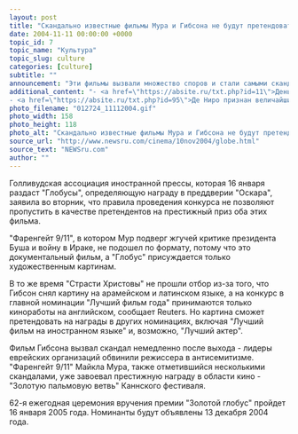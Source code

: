 ```yaml
---
layout: post
title: "Скандально известные фильмы Мура и Гибсона не будут претендовать на \"Золотой глобус\""
date: 2004-11-11 00:00:00 +0000
topic_id: 7
topic_name: "Культура"
topic_slug: culture
categories: [culture]
subtitle: ""
announcement: "Эти фильмы вызвали множество споров и стали самыми скандальными премьерами года, но, как оказалось, они не подходят для участия в конкурсе на одну из самых престижных кинонаград - \"Золотой глобус\". Речь идет о картинах \"Страсти Христовы\" Мела Гибсона и \"Фаренгейт 9/11\" Майкла Мура."
additional_content: "- <a href=\"https://absite.ru/txt.php?id=11\">Деньги за Христа</a>
- <a href=\"https://absite.ru/txt.php?id=95\">Де Ниро признан величайшим актером</a>"
photo_filename: "012724_11112004.gif"
photo_width: 158
photo_height: 118
photo_alt: "Скандально известные фильмы Мура и Гибсона не будут претендовать на \"Золотой глобус\""
source_url: "http://www.newsru.com/cinema/10nov2004/globe.html"
source_text: "NEWSru.com"
author: ""
---
```

Голливудская ассоциация иностранной прессы, которая 16 января раздаст "Глобусы", определяющую награду в преддверии "Оскара", заявила во вторник, что правила проведения конкурса не позволяют пропустить в качестве претендентов на престижный приз оба этих фильма.

"Фаренгейт 9/11", в котором Мур подверг жгучей критике президента Буша и войну в Ираке, не подошел по формату, потому что это документальный фильм, а "Глобус" присуждается только художественным картинам.

В то же время "Страсти Христовы" не прошли отбор из-за того, что Гибсон снял картину на арамейском и латинском языке, а на конкурс в главной номинации "Лучший фильм года" принимаются только киноработы на английском, сообщает Reuters. Но картина сможет претендовать на награды в других номинациях, включая "Лучший фильм на иностранном языке" и, возможно, "Лучший актер".

Фильм Гибсона вызвал скандал немедленно после выхода - лидеры еврейских организаций обвинили режиссера в антисемитизме. "Фаренгейт 9/11" Майкла Мура, также отметившийся несколькими скандалами, уже завоевал престижную награду в области кино - "Золотую пальмовую ветвь" Каннского фестиваля.

62-я ежегодная церемония вручения премии "Золотой глобус" пройдет 16 января 2005 года. Номинанты будут объявлены 13 декабря 2004 года.
